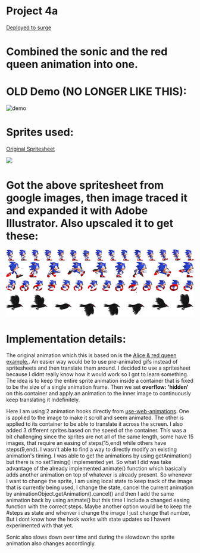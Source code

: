 # Project 4a
[Deployed to surge](http://eru-project4a.surge.sh/)

# Combined the sonic and the red queen animation into one.
# OLD Demo (NO LONGER LIKE THIS):
![demo](project4_demo.gif)

# Sprites used: 
[Original Spritesheet ](https://www.pngfind.com/mpng/iTxJwo_sonic-3-sprite-png-sonic-3-sprites-png/)

![](https://www.pngfind.com/pngs/m/20-204135_sonic-3-sprite-png-sonic-3-sprites-png.png)  

# Got the above spritesheet from google images, then image traced it and expanded it with Adobe Illustrator. Also upscaled it to get these:

![](src/images/idle.png)
![](src/images/slow.png)
![](src/images/latest.png)
![](src/images/birds1.png)
# Implementation details:

The original animation which this is based on is the [Alice & red queen example.](https://codepen.io/rachelnabors/pen/PNGGaV). An easier way would be to use pre-animated gifs
instead of spritesheets and then translate them around. I decided to use a spritesheet because I didnt really know how it would work so I got to learn something. The idea is to
keep the entire sprite animation inside a container that is fixed to be the size of a single animation frame. Then we set **overflow: 'hidden'** on this container and apply an animation
to the inner image to continuously keep translating it Indefinitely.

Here I am using 2 animation hooks directly from [use-web-animations](https://github.com/wellyshen/use-web-animations). One is applied to the image to make it scroll and seem animated. The
other is applied to its container to be able to translate it across the screen. I also added 3 different sprites based on the speed of the container. This was a bit challenging
since the sprites are not all of the same length, some have 15 images, that require an easing of steps(15,end) while others have steps(9,end). I wasn't able to find a way to
directly modify an existing animation's timing. I was able to get the animations by using getAnimation() but there is no setTiming() implemented yet. So what I did was take advantage
of the already implemented animate() function which basically adds another animation on top of whatever is already present. So whenever I want to change the sprite, I am using local state
to keep track of the image that is currently being used, I change the state, cancel the current animation by animationObject.getAnimation().cancel() and then I add the same animation
back by using animate() but this time I include a changed easing function with the correct steps. Maybe another option would be to keep the #steps as state and whenver i change the image
I just change that number, But i dont know how the hook works with state updates so I havent experimented with that yet.

Sonic also slows down over time and during the slowdown the sprite animation also changes accordingly.
